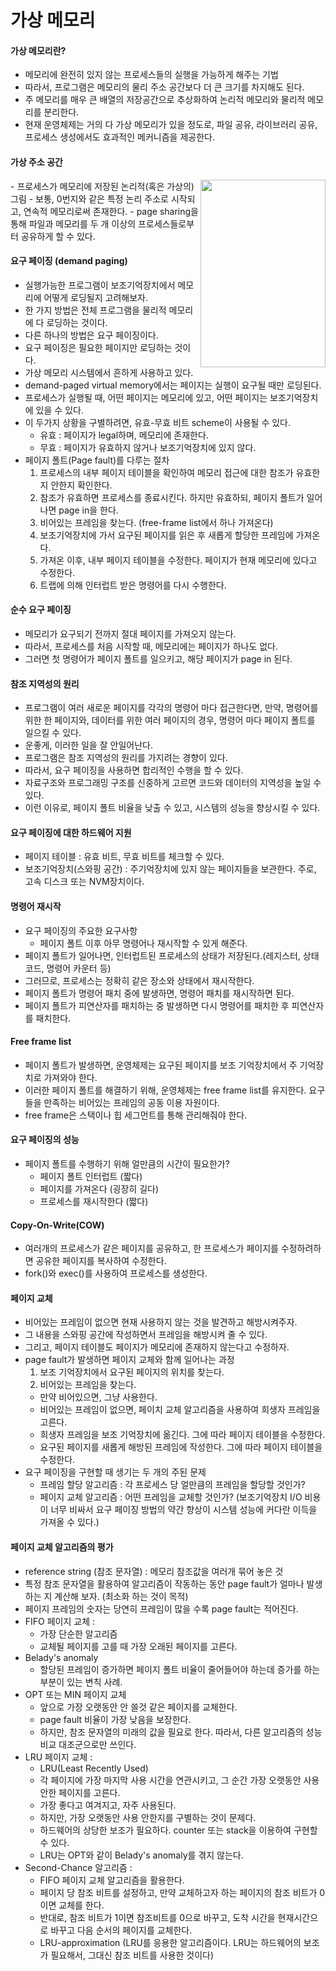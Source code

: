 # 가상 메모리
#### 가상 메모리란?
- 메모리에 완전히 있지 않는 프로세스들의 실행을 가능하게 해주는 기법
- 따라서, 프로그램은 메모리의 물리 주소 공간보다 더 큰 크기를 차지해도 된다.
- 주 메모리를 매우 큰 배열의 저장공간으로 추상화하여 논리적 메모리와 물리적 메모리를 분리한다.
- 현재 운영체제는 거의 다 가상 메모리가 있을 정도로, 파일 공유, 라이브러리 공유, 프로세스 생성에서도 효과적인 메커니즘을 제공한다.

#### 가상 주소 공간
<img src="https://user-images.githubusercontent.com/81418010/222339784-db079dc1-517c-4095-b7f7-7e78d362275d.png" height="300px" width="200px" align="right">
- 프로세스가 메모리에 저장된 논리적(혹은 가상의) 그림
- 보통, 0번지와 같은 특정 논리 주소로 시작되고, 연속적 메모리로써 존재한다.
- page sharing을 통해 파일과 메모리를 두 개 이상의 프로세스들로부터 공유하게 할 수 있다.

#### 요구 페이징 (demand paging)
- 실행가능한 프로그램이 보조기억장치에서 메모리에 어떻게 로딩될지 고려해보자.
- 한 가지 방법은 전체 프로그램을 물리적 메모리에 다 로딩하는 것이다.
- 다른 하나의 방법은 요구 페이징이다.
- 요구 페이징은 필요한 페이지만 로딩하는 것이다.
- 가상 메모리 시스템에서 흔하게 사용하고 있다.
- demand-paged virtual memory에서는 페이지는 실행이 요구될 때만 로딩된다.
- 프로세스가 실행될 때, 어떤 페이지는 메모리에 있고, 어떤 페이지는 보조기억장치에 있을 수 있다.
- 이 두가지 상황을 구별하려면, 유효-무효 비트 scheme이 사용될 수 있다.
  - 유효 : 페이지가 legal하며, 메모리에 존재한다. 
  - 무효 : 페이지가 유효하지 않거나 보조기억장치에 있지 않다.
- 페이지 폴트(Page fault)를 다루는 절차
  1. 프로세스의 내부 페이지 테이블을 확인하여 메모리 접근에 대한 참조가 유효한지 안한지 확인한다.
  2. 참조가 유효하면 프로세스를 종료시킨다. 하지만 유효하되, 페이지 폴트가 일어나면 page in을 한다.
  3. 비어있는 프레임을 찾는다. (free-frame list에서 하나 가져온다)
  4. 보조기억장치에 가서 요구된 페이지를 읽은 후 새롭게 할당한 프레임에 가져온다.  
  5. 가져온 이후, 내부 페이지 테이블을 수정한다. 페이지가 현재 메모리에 있다고 수정한다.
  6. 트랩에 의해 인터럽트 받은 명령어를 다시 수행한다.

#### 순수 요구 페이징 
- 메모리가 요구되기 전까지 절대 페이지를 가져오지 않는다.
- 따라서, 프로세스를 처음 시작할 때, 메모리에는 페이지가 하나도 없다.
- 그러면 첫 명령어가 페이지 폴트를 일으키고, 해당 페이지가 page in 된다.

#### 참조 지역성의 원리
- 프로그램이 여러 새로운 페이지를 각각의 명령어 마다 접근한다면, 
 만약, 명령어를 위한 한 페이지와, 데이터를 위한 여러 페이지의 경우, 명령어 마다 페이지 폴트를 일으킬 수 있다.
- 운좋게, 이러한 일을 잘 안일어난다.
- 프로그램은 참조 지역성의 원리를 가지려는 경향이 있다.
- 따라서, 요구 페이징을 사용하면 합리적인 수행을 할 수 있다.
- 자료구조와 프로그래밍 구조를 신중하게 고르면 코드와 데이터의 지역성을 높일 수 있다.
- 이런 이유로, 페이지 폴트 비율을 낮출 수 있고, 시스템의 성능을 향상시킬 수 있다.

#### 요구 페이징에 대한 하드웨어 지원
- 페이지 테이블 : 유효 비트, 무효 비트를 체크할 수 있다.
- 보조기억장치(스와핑 공간) : 주기억장치에 있지 않는 페이지들을 보관한다. 주로, 고속 디스크 또는 NVM장치이다.

#### 명령어 재시작
- 요구 페이징의 주요한 요구사항
  - 페이지 폴트 이후 아무 명령어나 재시작할 수 있게 해준다.
- 페이지 폴트가 일어나면, 인터럽트된 프로세스의 상태가 저장된다.(레지스터, 상태 코드, 명령어 카운터 등)
- 그러므로, 프로세스는 정확히 같은 장소와 상태에서 재시작한다.
- 페이지 폴트가 명령어 패치 중에 발생하면, 명령어 패치를 재시작하면 된다.
- 페이지 폴트가 피연산자를 패치하는 중 발생하면 다시 명령어를 패치한 후 피연산자를 패치한다.

#### Free frame list
- 페이지 폴트가 발생하면, 운영체제는 요구된 페이지를 보조 기억장치에서 주 기억장치로 가져와야 한다.
- 이러한 페이지 폴트를 해결하기 위해, 운영체제는 free frame list를 유지한다. 요구들을 만족하는 비어있는 프레임의 공동 이용 자원이다.
- free frame은 스택이나 힙 세그먼트를 통해 관리해줘야 한다.

#### 요구 페이징의 성능
- 페이지 폴트를 수행하기 위해 얼만큼의 시간이 필요한가?
  - 페이지 폴트 인터럽트 (짧다)
  - 페이지를 가져온다 (굉장히 길다)
  - 프로세스를 재시작한다 (짧다) 

#### Copy-On-Write(COW)
- 여러개의 프로세스가 같은 페이지를 공유하고, 한 프로세스가 페이지를 수정하려하면 공유한 페이지를 복사하여 수정한다. 
- fork()와 exec()를 사용하여 프로세스를 생성한다.

#### 페이지 교체
- 비어있는 프레임이 없으면 현재 사용하지 않는 것을 발견하고 해방시켜주자.
- 그 내용을 스와핑 공간에 작성하면서 프레임을 해방시켜 줄 수 있다.
- 그리고, 페이지 테이블도 페이지가 메모리에 존재하지 않는다고 수정하자.
- page fault가 발생하면 페이지 교체와 함께 일어나는 과정
  1. 보조 기억장치에서 요구된 페이지의 위치를 찾는다.
  2. 비어있는 프레임을 찾는다.
    - 만약 비어있으면, 그냥 사용한다.
    - 비어있는 프레임이 없으면, 페이치 교체 알고리즘을 사용하여 희생자 프레임을 고른다.
    - 희생자 프레임을 보조 기억장치에 옮긴다. 그에 따라 페이지 테이블을 수정한다.  
    - 요구된 페이지를 새롭게 해방된 프레임에 작성한다. 그에 따라 페이지 테이블을 수정한다.  
- 요구 페이징을 구현할 때 생기는 두 개의 주된 문제
  - 프레임 할당 알고리즘 : 각 프로세스 당 얼만큼의 프레임을 할당할 것인가?
  - 페이지 교체 알고리즘 : 어떤 프레임을 교체할 것인가? (보조기억장치 I/O 비용이 너무 비싸서
  요구 페이징 방법의 약간 향상이 시스템 성능에 커다란 이득을 가져올 수 있다.)

#### 페이지 교체 알고리즘의 평가
- reference string (참조 문자열) : 메모리 참조값을 여러개 묶어 놓은 것
- 특정 참조 문자열을 활용하여 알고리즘이 작동하는 동안 page fault가 얼마나 발생하는 지 계산해 보자. (최소화 하는 것이 목적)
- 페이지 프레임의 숫자는 당연히 프레임이 많을 수록 page fault는 적어진다.
- FIFO 페이지 교체 :
  - 가장 단순한 알고리즘
  - 교체될 페이지를 고를 때 가장 오래된 페이지를 고른다.
- Belady's anomaly
  - 할당된 프레임이 증가하면 페이지 폴트 비율이 줄어들어야 하는데 증가를 하는 부분이 있는 변칙 사례.
- OPT 또는 MIN 페이지 교체
  - 앞으로 가장 오랫동안 안 쓸것 같은 페이지를 교체한다.
  - page fault 비율이 가장 낮음을 보장한다. 
  - 하지만, 참조 문자열의 미래의 값을 필요로 한다. 따라서, 다른 알고리즘의 성능 비교 대조군으로만 쓰인다.
- LRU 페이지 교체 :
  - LRU(Least Recently Used)
  - 각 페이지에 가장 마지막 사용 시간을 연관시키고, 그 순간 가장 오랫동안 사용 안한 페이지를 고른다.
  - 가장 좋다고 여겨지고, 자주 사용된다.
  - 하지만, 가장 오랫동안 사용 안한지를 구별하는 것이 문제다.
  - 하드웨어의 상당한 보조가 필요하다. counter 또는 stack을 이용하여 구현할 수 있다. 
  - LRU는 OPT와 같이 Belady's anomaly를 겪지 않는다.
- Second-Chance 알고리즘 :
  - FIFO 페이지 교체 알고리즘을 활용한다.
  - 페이지 당 참조 비트를 설정하고, 만약 교체하고자 하는 페이지의 참조 비트가 0이면 교체를 한다.
  - 반대로, 참조 비트가 1이면 참조비트를 0으로 바꾸고, 도착 시간을 현재시간으로 바꾸고 다음 순서의 페이지를 교체한다.
  - LRU-approximation (LRU를 응용한 알고리즘이다. LRU는 하드웨어의 보조가 필요해서, 그대신 참조 비트를 사용한 것이다)


















